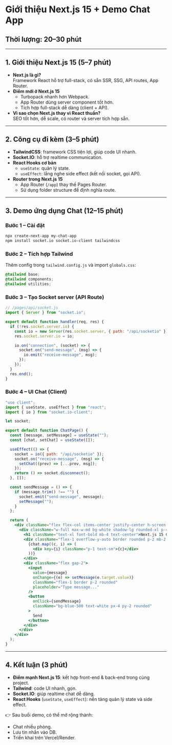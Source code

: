 # Giới thiệu Next.js 15 + Demo Chat App

## Thời lượng: 20–30 phút

---

## 1. Giới thiệu Next.js 15 (5–7 phút)
- **Next.js là gì?**  
  Framework React hỗ trợ full-stack, có sẵn SSR, SSG, API routes, App Router.
- **Điểm mới ở Next.js 15**  
  - Turbopack nhanh hơn Webpack.  
  - App Router dùng server component tốt hơn.  
  - Tích hợp full-stack dễ dàng (client + API).  
- **Vì sao chọn Next.js thay vì React thuần?**  
  SEO tốt hơn, dễ scale, có router và server tích hợp sẵn.

---

## 2. Công cụ đi kèm (3–5 phút)
- **TailwindCSS**: framework CSS tiện lợi, giúp code UI nhanh.  
- **Socket.IO**: hỗ trợ realtime communication.  
- **React Hooks cơ bản**  
  - `useState`: quản lý state.  
  - `useEffect`: lắng nghe side effect (kết nối socket, gọi API).  
- **Router trong Next.js 15**  
  - App Router (`/app`) thay thế Pages Router.  
  - Sử dụng folder structure để định nghĩa route.

---

## 3. Demo ứng dụng Chat (12–15 phút)

### Bước 1 – Cài đặt
```bash
npx create-next-app my-chat-app
npm install socket.io socket.io-client tailwindcss
```

### Bước 2 – Tích hợp Tailwind
Thêm config trong `tailwind.config.js` và import `globals.css`:
```css
@tailwind base;
@tailwind components;
@tailwind utilities;
```

### Bước 3 – Tạo Socket server (API Route)
```js
// /pages/api/socket.js
import { Server } from "socket.io";

export default function handler(req, res) {
  if (!res.socket.server.io) {
    const io = new Server(res.socket.server, { path: "/api/socketio" });
    res.socket.server.io = io;

    io.on("connection", (socket) => {
      socket.on("send-message", (msg) => {
        io.emit("receive-message", msg);
      });
    });
  }
  res.end();
}
```

### Bước 4 – UI Chat (Client)
```jsx
"use client";
import { useState, useEffect } from "react";
import { io } from "socket.io-client";

let socket;

export default function ChatPage() {
  const [message, setMessage] = useState("");
  const [chat, setChat] = useState([]);

  useEffect(() => {
    socket = io({ path: "/api/socketio" });
    socket.on("receive-message", (msg) => {
      setChat((prev) => [...prev, msg]);
    });
    return () => socket.disconnect();
  }, []);

  const sendMessage = () => {
    if (message.trim() !== "") {
      socket.emit("send-message", message);
      setMessage("");
    }
  };

  return (
    <div className="flex flex-col items-center justify-center h-screen bg-gray-100 p-4">
      <div className="w-full max-w-md bg-white shadow-lg rounded-xl p-4 flex flex-col">
        <h1 className="text-xl font-bold mb-4 text-center">Next.js 15 Chat</h1>
        <div className="flex-1 overflow-y-auto border rounded p-2 mb-2 h-64">
          {chat.map((c, i) => (
            <div key={i} className="p-1 text-sm">{c}</div>
          ))}
        </div>
        <div className="flex gap-2">
          <input
            value={message}
            onChange={(e) => setMessage(e.target.value)}
            className="flex-1 border p-2 rounded"
            placeholder="Type message..."
          />
          <button
            onClick={sendMessage}
            className="bg-blue-500 text-white px-4 py-2 rounded"
          >
            Send
          </button>
        </div>
      </div>
    </div>
  );
}
```

---

## 4. Kết luận (3 phút)
- **Điểm mạnh Next.js 15**: kết hợp front-end & back-end trong cùng project.  
- **Tailwind**: code UI nhanh, gọn.  
- **Socket.IO**: giúp realtime chat dễ dàng.  
- **React Hooks** (`useState`, `useEffect`): nền tảng quản lý state và side effect.  

👉 Sau buổi demo, có thể mở rộng thành:
- Chat nhiều phòng.  
- Lưu tin nhắn vào DB.  
- Triển khai trên Vercel/Render.
